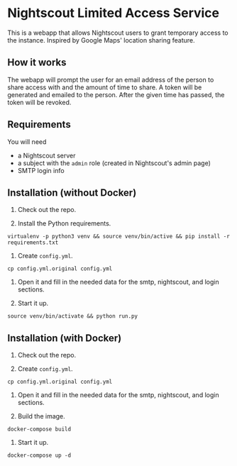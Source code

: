 # Nightscout Limited Access Service

This is a webapp that allows Nightscout users to grant temporary access to the instance. Inspired by Google Maps' location sharing feature.

## How it works

The webapp will prompt the user for an email address of the person to share access with and the amount of time to share. A token will be generated and emailed to the person. After the given time has passed, the token will be revoked.

## Requirements

You will need
- a Nightscout server
- a subject with the `admin` role (created in Nightscout's admin page)
- SMTP login info

## Installation (without Docker)

1. Check out the repo.

1. Install the Python requirements.

  `virtualenv -p python3 venv && source venv/bin/active && pip install -r requirements.txt`

1. Create `config.yml`.

  `cp config.yml.original config.yml`

1. Open it and fill in the needed data for the smtp, nightscout, and login sections.

1. Start it up.

  `source venv/bin/activate && python run.py`

## Installation (with Docker)

1. Check out the repo.

1. Create `config.yml`.

  `cp config.yml.original config.yml`

1. Open it and fill in the needed data for the smtp, nightscout, and login sections.

1. Build the image.

  `docker-compose build`

1. Start it up.

  `docker-compose up -d`
